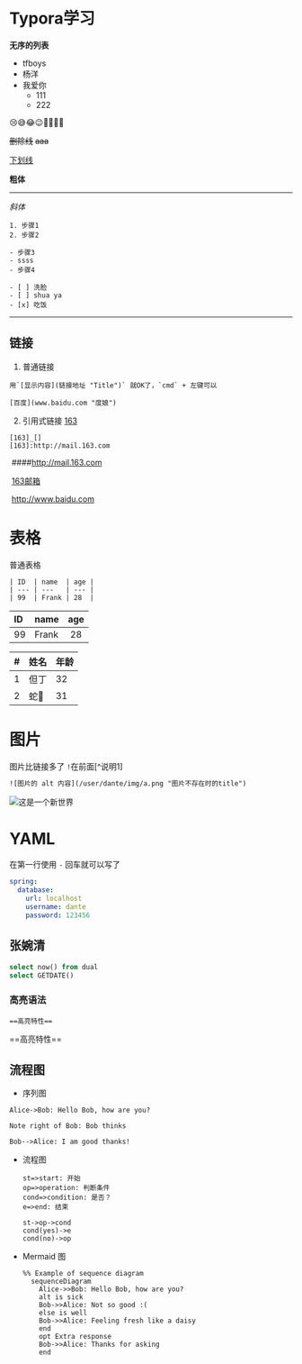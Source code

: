# Typora学习

**无序的列表**
- tfboys
- 杨洋
- 我爱你
  - 111
  - 222

:cry:😅😂😉🐻🐽🐧🐝

~~删除线~~
~~aaa~~

<u>下划线</u>

**粗体**

---



*斜体*

```
1. 步骤1
2. 步骤2  
```

```
- 步骤3
- ssss
- 步骤4
```


```
- [ ] 洗脸
- [ ] shua ya
- [x] 吃饭
```

---

## 链接 

1. 普通链接
```
用`[显示内容](链接地址 "Title")` 就OK了，`cmd` + 左键可以
```
   	[百度](www.baidu.com "度娘") 
2. 引用式链接
    [163](#mailurl)

```
[163]_[]
[163]:http://mail.163.com
```
​	####<span id="mailurl">http://mail.163.com</span>

​	[163邮箱](mail.163.com)

​	http://www.baidu.com

# 表格

普通表格

```
| ID  | name  | age |
| --- | ---   | --- |
| 99  | Frank | 28  |
```

| ID   | name  | age  |
| :--- | :---- | :--: |
| 99   | Frank |  28  |

| #    | 姓名   | 年龄   |
| ---- | :--- | ---- |
| 1    | 但丁   | 32   |
| 2    | 蛇🐍  | 31   |

# 图片

图片比链接多了 `!`在前面[^说明1]
```html
![图片的 alt 内容](/user/dante/img/a.png "图片不存在时的title")
```

![这是一个新世界](a.png "新世界丢失了")

# YAML

在第一行使用 `-` 回车就可以写了

```yaml
spring: 
  database: 
    url: localhost
    username: dante
    password: 123456
```



## 张婉清

```sql
select now() from dual 
select GETDATE()
```

###  高亮语法

`==高亮特性==` 

==高亮特性==

## 流程图

-  序列图

```sequence
Alice->Bob: Hello Bob, how are you?

Note right of Bob: Bob thinks

Bob-->Alice: I am good thanks!
```

- 流程图

  ```flow
  st=>start: 开始
  op=>operation: 判断条件
  cond=>condition: 是否？
  e=>end: 结束

  st->op->cond
  cond(yes)->e
  cond(no)->op
  ```





- Mermaid 图

  ```mermaid
  %% Example of sequence diagram
    sequenceDiagram
      Alice->>Bob: Hello Bob, how are you?
      alt is sick
      Bob->>Alice: Not so good :(
      else is well
      Bob->>Alice: Feeling fresh like a daisy
      end
      opt Extra response
      Bob->>Alice: Thanks for asking
      end
  ```

  ​